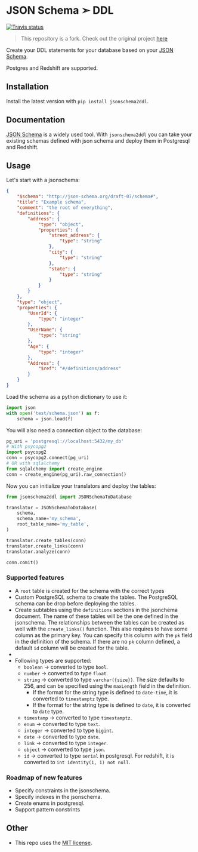 # JSON Schema ➣ DDL

[![Travis status](https://img.shields.io/travis/clarityai-eng/jsonschema2ddl/master.svg?style=flat)](https://travis-ci.org/clarityai-eng/jsonschema2ddl)

> This repository is a fork. Check out the original project [here](https://github.com/better/jsonschema2ddl)

Create your DDL statements for your database based on your [JSON Schema](http://json-schema.org/).

Postgres and Redshift are supported.

## Installation

Install the latest version with `pip install jsonschema2ddl`.

## Documentation

[JSON Schema](http://json-schema.org/) is a widely used tool. With `jsonschema2ddl` you can take your existing schemas defined with json schema and deploy them in Postgresql and Redshift.

## Usage

Let's start with a jsonschema:

```json
{
    "$schema": "http://json-schema.org/draft-07/schema#",
    "title": "Example schema",
    "comment": "the root of everything",
    "definitions": {
        "address": {
            "type": "object",
            "properties": {
                "street_address": {
                    "type": "string"
                },
                "city": {
                    "type": "string"
                },
                "state": {
                    "type": "string"
                }
            }
        }
    },
    "type": "object",
    "properties": {
        "UserId": {
            "type": "integer"
        },
        "UserName": {
            "type": "string"
        },
        "Age": {
            "type": "integer"
        },
        "Address": {
            "$ref": "#/definitions/address"
        }
    }
}
```

Load the schema as a python dictionary to use it:

```python
import json
with open('test/schema.json') as f:
    schema = json.load(f)
```

You will also need a connection object to the database:

```python
pg_uri = 'postgresql://localhost:5432/my_db'
# With psycopg2
import psycopg2
conn = psycopg2.connect(pg_uri)
# OR with sqlalchemy
from sqlalchemy import create_engine
conn = create_engine(pg_uri).raw_connection()
```

Now you can initialize your translators and deploy the tables:

```python
from jsonschema2ddl import JSONSchemaToDatabase

translator = JSONSchemaToDatabase(
    schema,
    schema_name='my_schema',
    root_table_name='my_table',
)

translator.create_tables(conn)
translator.create_links(conn)
translator.analyze(conn)

conn.comit()
```

### Supported features

* A `root` table is created for the schema with the correct types
* Custom PostgreSQL schema to create the tables. The PostgreSQL schema can be drop before deploying the tables.
* Create subtables using the `definitions` sections in the jsonchema document. The name of these tables will be the one defined in the jsonschema. The relationships between the tables can be created as well with the `create_links()` function. This also requires to have some column as the primary key. You can specify this column with the `pk` field in the definition of the schema. If there are no `pk` column defined, a default `id` column will be created for the table.
*
* Following types are supported:
  * `boolean` -> converted to type `bool`.
  * `number` -> converted to type `float`.
  * `string` -> converted to type `varchar({size})`. The size defaults to 256, and can be specified using the `maxLength` field in the definition.
    * If the format for the string type is defined to `date-time`, it is converted to `timestamptz` type.
    * If the format for the string type is defined to `date`, it is converted to `date` type.
  * `timestamp` -> converted to type `timestamptz`.
  * `enum` -> converted to type `text`.
  * `integer` -> converted to type `bigint`.
  * `date` -> converted to type `date`.
  * `link` -> converted to type `integer`.
  * `object` -> converted to type `json`.
  * `id` -> converted to type `serial` in postgresql. For redshift, it is converted to `int identity(1, 1) not null`.

### Roadmap of new features

* Specify constraints in the jsonschema.
* Specify indexes in the jsonschema.
* Create enums in postgresql.
* Support pattern constrints

## Other

* This repo uses the [MIT license](https://github.com/better/jsonschema2ddl/blob/master/LICENSE).
